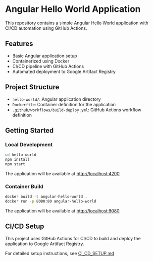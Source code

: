 # Angular Hello World Application

This repository contains a simple Angular Hello World application with CI/CD automation using GitHub Actions.

## Features

- Basic Angular application setup
- Containerized using Docker
- CI/CD pipeline with GitHub Actions
- Automated deployment to Google Artifact Registry

## Project Structure

- `hello-world/`: Angular application directory
- `Dockerfile`: Container definition for the application
- `.github/workflows/build-deploy.yml`: GitHub Actions workflow definition

## Getting Started

### Local Development

```bash
cd hello-world
npm install
npm start
```

The application will be available at <http://localhost:4200>

### Container Build

```bash
docker build -t angular-hello-world .
docker run -p 8080:80 angular-hello-world
```

The application will be available at <http://localhost:8080>

## CI/CD Setup

This project uses GitHub Actions for CI/CD to build and deploy the application to Google Artifact Registry.

For detailed setup instructions, see [CI_CD_SETUP.md](CI_CD_SETUP.md)
